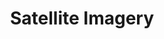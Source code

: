 ---
layout: page
title: Satellite Imagery
description: 🥇1st Place🥇 － Hackathon on analyzing satellite imagery based on LLMs and CV (Lauzhack 2024, AXA challenge)
img: assets/img/projects/hack_axa_thumbnail.jpg
importance: 1
redirect: https://github.com/Jakhongir0103/vlms-for-satellite-hack
category: miscellaneous
---
